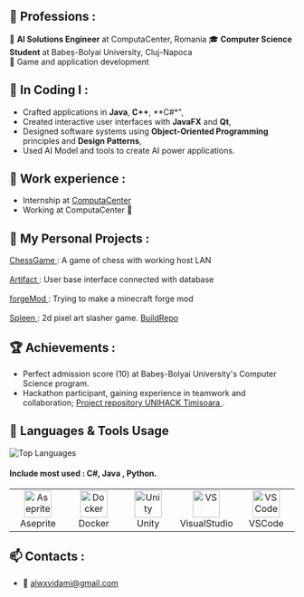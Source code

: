 ## :scroll: Professions :
🤖 **AI Solutions Engineer** at ComputaCenter, Romania
🎓 **Computer Science Student** at Babeș-Bolyai University, Cluj-Napoca  
🌟 Game and application development

## :hammer: In Coding I :
- Crafted applications in **Java**, **C++**, **C#*",
- Created interactive user interfaces with **JavaFX** and **Qt**,
- Designed software systems using **Object-Oriented Programming** principles and **Design Patterns**,
- Used AI Model and tools to create AI power applications.

## 🐸 Work experience : 
- Internship at [ComputaCenter](https://www.computacenter.com.ro/ai-internship)
- Working at ComputaCenter 🔌


## 📌 My Personal Projects :
 <a href=https://github.com/redarcher69/Power-Chess>
 ChessGame </a> : A game of chess with working host LAN  <br></br>
 <a href="https://github.com/redarcher69/artifact"> 
 Artifact </a> : User base interface connected with database  <br></br>
 <a href="https://github.com/redarcher69/forge1.20.1mod">
 forgeMod </a> : Trying to make a minecraft forge mod <br></br>
  <a href="https://github.com/CodreaCodrin/SpleenAt">
 Spleen </a> : 2d pixel art slasher game. <a href=https://github.com/redusca/SpleenBuild> BuildRepo <a/>

## 🏆 Achievements :
- Perfect admission score (10) at Babeș-Bolyai University's Computer Science program.
- Hackathon participant, gaining experience in teamwork and collaboration; <a href="https://github.com/Paul-Gabriel/UNIHACK39"> Project repository UNIHACK Timisoara </a> .

## :symbols: Languages & Tools Usage 
![Top Languages](https://github-readme-stats.vercel.app/api/top-langs/?username=redusca&layout=compact&theme=radical)

#### Include most used : C#, Java , Python.

<table>
  <tr>
    <td align="center" width="96">
      <img src="https://github.com/user-attachments/assets/74f2c9cd-bb9b-4cd3-a7a4-ff27a19fc71e" width="48" height="48" alt="Aseprite" />
      <br>Aseprite
    </td>
      <td align="center" width="96">
      <img src="https://www.docker.com/wp-content/uploads/2022/03/Moby-logo.png" width="48" height="48" alt="Docker" />
      <br>Docker
    </td>
    <td align="center" width="96">
      <img src="https://user-images.githubusercontent.com/14800051/28288788-5e6cba04-6b0e-11e7-9be9-9a68f30ebf3d.png" width="48" height="48" alt="Unity" />
      <br>Unity
    </td>
    <td align="center" width="96">
      <img src="https://visualstudio.microsoft.com/wp-content/uploads/2021/10/Product-Icon.svg" width="48" height="48" alt="VS" />
      <br>VisualStudio
    </td>
    <td align="center" width="96">
      <img src="https://code.visualstudio.com/assets/images/code-stable.png" width="48" height="48" alt="VS Code" />
      <br>VSCode
    </td>

  </tr>
</table>



## 📫 Contacts :
- 📧 [alwxvidami@gmail.com](mailto:alwxvidami@gmail.com)  
 
